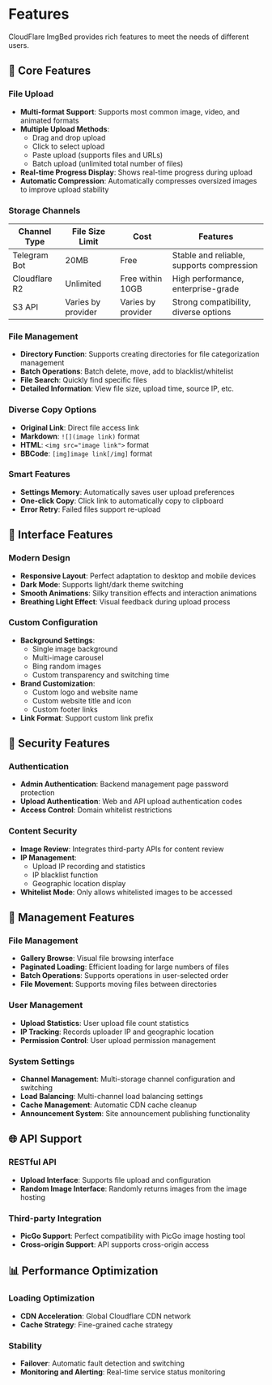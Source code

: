 # Features

CloudFlare ImgBed provides rich features to meet the needs of different users.

## 🚀 Core Features

### File Upload

- **Multi-format Support**: Supports most common image, video, and animated formats
- **Multiple Upload Methods**:
  - Drag and drop upload
  - Click to select upload
  - Paste upload (supports files and URLs)
  - Batch upload (unlimited total number of files)
- **Real-time Progress Display**: Shows real-time progress during upload
- **Automatic Compression**: Automatically compresses oversized images to improve upload stability

### Storage Channels

| Channel Type | File Size Limit | Cost | Features |
|--------------|----------------|------|----------|
| Telegram Bot | 20MB | Free | Stable and reliable, supports compression |
| Cloudflare R2 | Unlimited | Free within 10GB | High performance, enterprise-grade |
| S3 API | Varies by provider | Varies by provider | Strong compatibility, diverse options |

### File Management

- **Directory Function**: Supports creating directories for file categorization management
- **Batch Operations**: Batch delete, move, add to blacklist/whitelist
- **File Search**: Quickly find specific files
- **Detailed Information**: View file size, upload time, source IP, etc.

### Diverse Copy Options

- **Original Link**: Direct file access link
- **Markdown**: `![](image link)` format
- **HTML**: `<img src="image link">` format
- **BBCode**: `[img]image link[/img]` format

### Smart Features

- **Settings Memory**: Automatically saves user upload preferences
- **One-click Copy**: Click link to automatically copy to clipboard
- **Error Retry**: Failed files support re-upload

## 🎨 Interface Features

### Modern Design

- **Responsive Layout**: Perfect adaptation to desktop and mobile devices
- **Dark Mode**: Supports light/dark theme switching
- **Smooth Animations**: Silky transition effects and interaction animations
- **Breathing Light Effect**: Visual feedback during upload process

### Custom Configuration

- **Background Settings**:
  - Single image background
  - Multi-image carousel
  - Bing random images
  - Custom transparency and switching time
- **Brand Customization**:
  - Custom logo and website name
  - Custom website title and icon
  - Custom footer links
- **Link Format**: Support custom link prefix

## 🔐 Security Features

### Authentication

- **Admin Authentication**: Backend management page password protection
- **Upload Authentication**: Web and API upload authentication codes
- **Access Control**: Domain whitelist restrictions

### Content Security

- **Image Review**: Integrates third-party APIs for content review
- **IP Management**:
  - Upload IP recording and statistics
  - IP blacklist function
  - Geographic location display
- **Whitelist Mode**: Only allows whitelisted images to be accessed

## 🔧 Management Features

### File Management

- **Gallery Browse**: Visual file browsing interface
- **Paginated Loading**: Efficient loading for large numbers of files
- **Batch Operations**: Supports operations in user-selected order
- **File Movement**: Supports moving files between directories

### User Management

- **Upload Statistics**: User upload file count statistics
- **IP Tracking**: Records uploader IP and geographic location
- **Permission Control**: User upload permission management

### System Settings

- **Channel Management**: Multi-storage channel configuration and switching
- **Load Balancing**: Multi-channel load balancing settings
- **Cache Management**: Automatic CDN cache cleanup
- **Announcement System**: Site announcement publishing functionality

## 🌐 API Support

### RESTful API

- **Upload Interface**: Supports file upload and configuration
- **Random Image Interface**: Randomly returns images from the image hosting

### Third-party Integration

- **PicGo Support**: Perfect compatibility with PicGo image hosting tool
- **Cross-origin Support**: API supports cross-origin access

## 📊 Performance Optimization

### Loading Optimization

- **CDN Acceleration**: Global Cloudflare CDN network
- **Cache Strategy**: Fine-grained cache strategy

### Stability

- **Failover**: Automatic fault detection and switching
- **Monitoring and Alerting**: Real-time service status monitoring